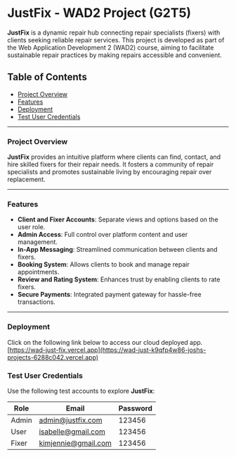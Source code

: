 # **JustFix - WAD2 Project (G2T5)**

**JustFix** is a dynamic repair hub connecting repair specialists (fixers) with clients seeking reliable repair services. This project is developed as part of the Web Application Development 2 (WAD2) course, aiming to facilitate sustainable repair practices by making repairs accessible and convenient.

## **Table of Contents**
- [Project Overview](#project-overview)
- [Features](#features)
- [Deployment](#deployment)
- [Test User Credentials](#test-user-credentials)


---

### **Project Overview**
**JustFix** provides an intuitive platform where clients can find, contact, and hire skilled fixers for their repair needs. It fosters a community of repair specialists and promotes sustainable living by encouraging repair over replacement.

---

### **Features**
- **Client and Fixer Accounts**: Separate views and options based on the user role.
- **Admin Access**: Full control over platform content and user management.
- **In-App Messaging**: Streamlined communication between clients and fixers.
- **Booking System**: Allows clients to book and manage repair appointments.
- **Review and Rating System**: Enhances trust by enabling clients to rate fixers.
- **Secure Payments**: Integrated payment gateway for hassle-free transactions.

---

### **Deployment**
Click on the following link below to access our cloud deployed app.
[https://wad-just-fix.vercel.app](https://wad-just-k9qfp4w86-joshs-projects-6288c042.vercel.app)

### **Test User Credentials**
Use the following test accounts to explore **JustFix**:

| Role   | Email               | Password |
|--------|---------------------|----------|
| Admin  | admin@justfix.com    | 123456   |
| User   | isabelle@gmail.com   | 123456   |
| Fixer  | kimjennie@gmail.com  | 123456   |

